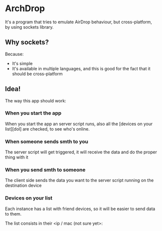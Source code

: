 # ArchDrop

It's a program that tries to emulate AirDrop behaviour, but cross-platform, by using sockets library.

## Why sockets?

Because:

* It's simple
* It's available in multiple languages, and this is good for the fact that it should be cross-platform

## Idea!

The way this app should work:

### When you start the app

When you start the app an server script runs, also all the [devices on your list][dol] are checked, to see who's online.

### When someone sends smth to you

The server script will get triggered, it will receive the data and do the proper thing with it

### When you send smth to someone

The client side sends the data you want to the server script running on the destination device

### <a name="dol"></a> Devices on your list

Each instance has a list with friend devices, so it will be easier to send data to them. 

The list consists in their \<ip / mac (not sure yet>:<port>

